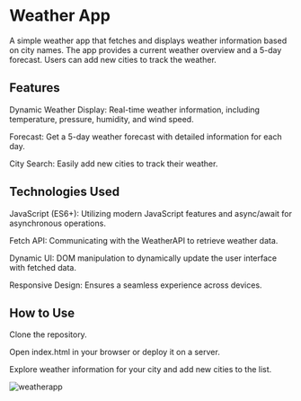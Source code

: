 # Weather App
A simple weather app that fetches and displays weather information based on city names. The app provides a current weather overview and a 5-day forecast. Users can add new cities to track the weather.

## Features
Dynamic Weather Display: Real-time weather information, including temperature, pressure, humidity, and wind speed.

Forecast: Get a 5-day weather forecast with detailed information for each day.

City Search: Easily add new cities to track their weather.

## Technologies Used
JavaScript (ES6+): Utilizing modern JavaScript features and async/await for asynchronous operations.

Fetch API: Communicating with the WeatherAPI to retrieve weather data.

Dynamic UI: DOM manipulation to dynamically update the user interface with fetched data.

Responsive Design: Ensures a seamless experience across devices.

## How to Use
Clone the repository.

Open index.html in your browser or deploy it on a server.

Explore weather information for your city and add new cities to the list.

![weatherapp](https://github.com/saradonin/WeatherApp/assets/124811561/9b7e38c4-0f6a-40be-be03-cc32801e9269)



